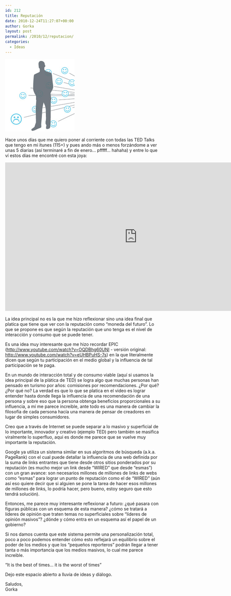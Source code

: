 ```yaml
---
id: 212
title: Reputación
date: 2010-12-24T11:27:07+00:00
author: Gorka
layout: post
permalink: /2010/12/reputacion/
categories:
  - Ideas
---
```

<img style="margin: auto;" src="/wp-content/uploads/2010/12/reputacion.jpg" alt="Reputación" />

Hace unos días que me quiero poner al corriente con todas las TED Talks que tengo en mi itunes (115+) y pues ando más o menos forzándome a ver unas 5 diarias (así terminaré a fin de enero… pfffff… hahaha) y entre lo que ví estos días me encontré con esta joya:

<iframe src="https://embed.ted.com/talks/rachel_botsman_the_case_for_collaborative_consumption" width="854px" height="480px" frameborder="0" scrolling="no" webkitAllowFullScreen mozallowfullscreen allowFullScreen></iframe>

La idea principal no es la que me hizo reflexionar sino una idea final que platica que tiene que ver con la reputación como “moneda del futuro”. Lo que se propone es que según la reputación que uno tenga es el nivel de interacción y consumo que se puede tener.

Es una idea muy interesante que me hizo recordar EPIC (http://www.youtube.com/watch?v=OQDBhg60UNI - versión original: http://www.youtube.com/watch?v=eUHBPuHS-7s) en la que literalmente dicen que según tu participación en el medio global y la influencia de tal participación se te paga.

En un mundo de interacción total y de consumo viable (aquí si usamos la idea principal de la plática de TED) se logra algo que muchas personas han pensado en turismo por años: comisiones por recomendaciones. ¿Por qué? ¿Por qué no? La verdad es que lo que se platica en el video es lograr entender hasta donde llega la influencia de una recomendación de una persona y sobre eso que la persona obtenga beneficios proporcionales a su influencia, a mí me parece increible, ante todo es una manera de cambiar la filosofía de cada persona hacía una manera de pensar de creadores en lugar de simples consumidores.

Creo que a través de Internet se puede separar a lo masivo y superficial de lo importante, innovador y creativo (ejemplo TED) pero también se masifica viralmente lo superfluo, aqui es donde me parece que se vuelve muy importante la reputación.

Google ya utiliza un sistema similar en sus algoritmos de búsqueda (a.k.a. PageRank) con el cual puede detallar la influencia de una web definida por la suma de links entrantes que tiene desde otros sitios ponderados por su reputación (es mucho mejor un link desde “WIRED” que desde “esmas”) con un gran avance: son necesarios millones de millones de links de webs como “esmas” para lograr un punto de reputación como el de “WIRED” (aún así eso quiere decir que si alguien se pone la tarea de hacer esos millones de millones de links, lo podría hacer, pero bueno, estoy seguro que esto tendrá solución).

Entonces, me parece muy interesante reflexionar a futuro: ¿qué pasara con figuras públicas con un esquema de esta manera? ¿cómo se tratará a líderes de opinión que traten temas no superficiales sobre “líderes de opinión masivos”? ¿dónde y cómo entra en un esquema así el papel de un gobierno?

Si nos damos cuenta que este sistema permite una personalización total, poco a poco podemos entender cómo esto reflejará un equilibrio sobre el poder de los medios y que los “pequeños reporteros” podrán llegar a tener tanta o más importancia que los medios masivos, lo cual me parece increible.

“It is the best of times… it is the worst of times”

Dejo este espacio abierto a lluvia de ideas y diálogo.

Saludos,<br />
Gorka
